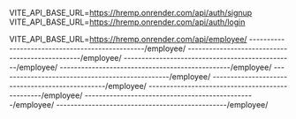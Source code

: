 <!-- Auth route -->

VITE_API_BASE_URL=https://hremp.onrender.com/api/auth/signup
VITE_API_BASE_URL=https://hremp.onrender.com/api/auth/login
<!-- Employee route -->
VITE_API_BASE_URL=https://hremp.onrender.com/api/employee/
------------------------------------------------/employee/
------------------------------------------------/employee/
------------------------------------------------/employee/
------------------------------------------------/employee/
------------------------------------------------/employee/
------------------------------------------------/employee/
------------------------------------------------/employee/
------------------------------------------------/employee/
------------------------------------------------/employee/